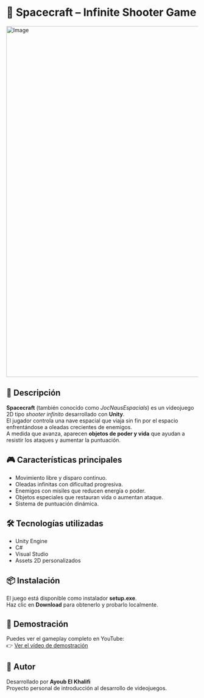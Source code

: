 # 🚀 Spacecraft – Infinite Shooter Game

<img width="1536" height="921" alt="Image" src="https://github.com/user-attachments/assets/6182d247-af82-4627-a0d5-2dbe0909b59d" />

## 🧩 Descripción
**Spacecraft** (también conocido como *JocNausEspacials*) es un videojuego 2D tipo *shooter infinito* desarrollado con **Unity**.  
El jugador controla una nave espacial que viaja sin fin por el espacio enfrentándose a oleadas crecientes de enemigos.  
A medida que avanza, aparecen **objetos de poder y vida** que ayudan a resistir los ataques y aumentar la puntuación.

## 🎮 Características principales
- Movimiento libre y disparo continuo.  
- Oleadas infinitas con dificultad progresiva.  
- Enemigos con misiles que reducen energía o poder.  
- Objetos especiales que restauran vida o aumentan ataque.  
- Sistema de puntuación dinámica.  

## 🛠️ Tecnologías utilizadas
- Unity Engine  
- C#  
- Visual Studio  
- Assets 2D personalizados  

## 📦 Instalación
El juego está disponible como instalador **setup.exe**.  
Haz clic en **Download** para obtenerlo y probarlo localmente.

## 🎥 Demostración
Puedes ver el gameplay completo en YouTube:  
👉 [Ver el vídeo de demostración](https://www.youtube.com/watch?v=70B8BhDuSIM)

## 👤 Autor
Desarrollado por **Ayoub El Khalifi**  
Proyecto personal de introducción al desarrollo de videojuegos.
